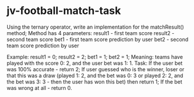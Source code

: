 # jv-football-match-task

Using the ternary operator, write an implementation for the matchResult() method; Method has 4 parameters: result1 - first team score result2 - second team score bet1 - first team score prediction by user bet2 - second team score prediction by user

Example: result1 = 0; result2 = 2; bet1 = 1; bet2 = 1; Meaning: teams have played with the score 0: 2, and the user bet was 1: 1. Task: If the user bet was 100% accurate - return 2; If user guessed who is the winner, loser or that this was a draw (played 1: 2, and the bet was 0: 3 or played 2: 2, and the bet was 3: 3 - then the user has won this bet) then return 1; If the bet was wrong at all - return 0.


